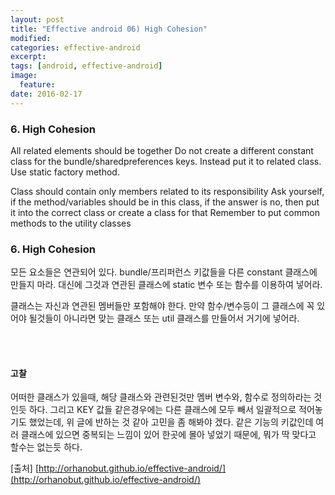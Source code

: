 ```yaml
---
layout: post
title: "Effective android 06) High Cohesion"
modified:
categories: effective-android
excerpt:
tags: [android, effective-android]
image:
  feature:
date: 2016-02-17
---
```


### 6. High Cohesion
All related elements should be together
Do not create a different constant class for the bundle/sharedpreferences keys. Instead put it to related class. Use static factory method.

Class should contain only members related to its responsibility
Ask yourself, if the method/variables should be in this class, if the answer is no, then put it into the correct class or create a class for that Remember to put common methods to the utility classes


### 6. High Cohesion
모든 요소들은 연관되어 있다. 
bundle/프리퍼런스 키값들을 다른 constant 클래스에 만들지 마라.
대신에 그것과 연관된 클래스에 static 변수 또는 함수를 이용하여 넣어라.

클래스는 자신과 연관된 멤버들만 포함해야 한다. 만약 함수/변수등이 그 클래스에 꼭 있어야 될것들이 아니라면 맞는 클래스 또는 util 클래스를 만들어서 거기에 넣어라.

<br><br>

#### 고찰
어떠한 클래스가 있을때, 해당 클래스와 관련된것만 멤버 변수와, 함수로 정의하라는 것인듯 하다.
그리고 KEY 값들 같은경우에는 다른 클래스에 모두 빼서 일괄적으로 적어놓기도 했었는데, 위 글에 반하는 것 같아 고민을 좀 해봐야 겠다. 같은 기능의 키값인데 여러 클래스에 있으면 중복되는 느낌이 있어 한곳에 몰아 넣었기 때문에, 뭐가 딱 맞다고 할수는 없는듯 하다.

[출처] [http://orhanobut.github.io/effective-android/](http://orhanobut.github.io/effective-android/)